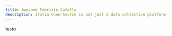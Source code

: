 ```yaml
---
title: Awesome Fabrizio Cafolla
description: Italia Open-Source is not just a data collection platform, but a project everyone can participate in to discover and enhance Italian open-source projects
---
```


testo
